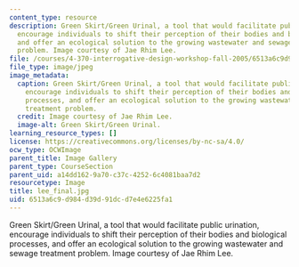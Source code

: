 ```yaml
---
content_type: resource
description: Green Skirt/Green Urinal, a tool that would facilitate public urination,
  encourage individuals to shift their perception of their bodies and biological processes,
  and offer an ecological solution to the growing wastewater and sewage treatment
  problem. Image courtesy of Jae Rhim Lee.
file: /courses/4-370-interrogative-design-workshop-fall-2005/6513a6c9d984d39d91dcd7e4e6225fa1_lee_final.jpg
file_type: image/jpeg
image_metadata:
  caption: Green Skirt/Green Urinal, a tool that would facilitate public urination,
    encourage individuals to shift their perception of their bodies and biological
    processes, and offer an ecological solution to the growing wastewater and sewage
    treatment problem.
  credit: Image courtesy of Jae Rhim Lee.
  image-alt: Green Skirt/Green Urinal.
learning_resource_types: []
license: https://creativecommons.org/licenses/by-nc-sa/4.0/
ocw_type: OCWImage
parent_title: Image Gallery
parent_type: CourseSection
parent_uid: a14dd162-9a70-c37c-4252-6c4081baa7d2
resourcetype: Image
title: lee_final.jpg
uid: 6513a6c9-d984-d39d-91dc-d7e4e6225fa1
---
```

Green Skirt/Green Urinal, a tool that would facilitate public urination, encourage individuals to shift their perception of their bodies and biological processes, and offer an ecological solution to the growing wastewater and sewage treatment problem. Image courtesy of Jae Rhim Lee.